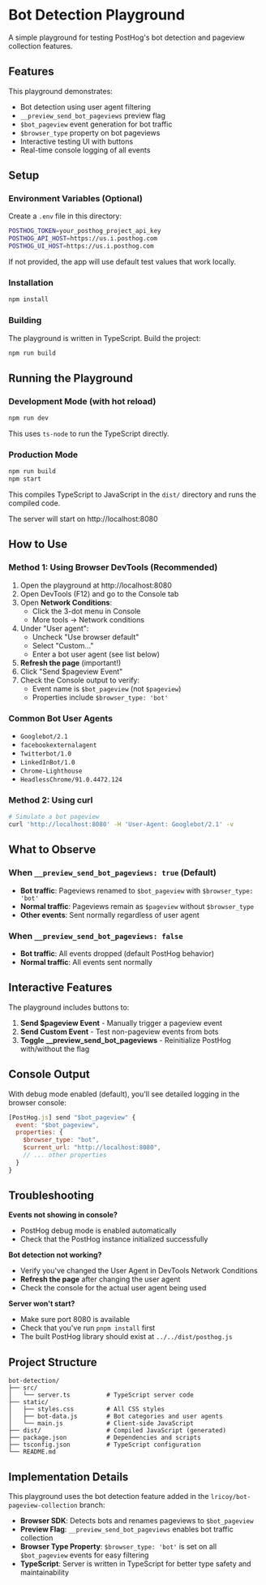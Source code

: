 # Bot Detection Playground

A simple playground for testing PostHog's bot detection and pageview collection features.

## Features

This playground demonstrates:

- Bot detection using user agent filtering
- `__preview_send_bot_pageviews` preview flag
- `$bot_pageview` event generation for bot traffic
- `$browser_type` property on bot pageviews
- Interactive testing UI with buttons
- Real-time console logging of all events

## Setup

### Environment Variables (Optional)

Create a `.env` file in this directory:

```bash
POSTHOG_TOKEN=your_posthog_project_api_key
POSTHOG_API_HOST=https://us.i.posthog.com
POSTHOG_UI_HOST=https://us.i.posthog.com
```

If not provided, the app will use default test values that work locally.

### Installation

```bash
npm install
```

### Building

The playground is written in TypeScript. Build the project:

```bash
npm run build
```

## Running the Playground

### Development Mode (with hot reload)

```bash
npm run dev
```

This uses `ts-node` to run the TypeScript directly.

### Production Mode

```bash
npm run build
npm start
```

This compiles TypeScript to JavaScript in the `dist/` directory and runs the compiled code.

The server will start on http://localhost:8080

## How to Use

### Method 1: Using Browser DevTools (Recommended)

1. Open the playground at http://localhost:8080
2. Open DevTools (F12) and go to the Console tab
3. Open **Network Conditions**:
    - Click the 3-dot menu in Console
    - More tools → Network conditions
4. Under "User agent":
    - Uncheck "Use browser default"
    - Select "Custom..."
    - Enter a bot user agent (see list below)
5. **Refresh the page** (important!)
6. Click "Send $pageview Event"
7. Check the Console output to verify:
    - Event name is `$bot_pageview` (not `$pageview`)
    - Properties include `$browser_type: 'bot'`

### Common Bot User Agents

- `Googlebot/2.1`
- `facebookexternalagent`
- `Twitterbot/1.0`
- `LinkedInBot/1.0`
- `Chrome-Lighthouse`
- `HeadlessChrome/91.0.4472.124`

### Method 2: Using curl

```bash
# Simulate a bot pageview
curl 'http://localhost:8080' -H 'User-Agent: Googlebot/2.1' -v
```

## What to Observe

### When `__preview_send_bot_pageviews: true` (Default)

- **Bot traffic**: Pageviews renamed to `$bot_pageview` with `$browser_type: 'bot'`
- **Normal traffic**: Pageviews remain as `$pageview` without `$browser_type`
- **Other events**: Sent normally regardless of user agent

### When `__preview_send_bot_pageviews: false`

- **Bot traffic**: All events dropped (default PostHog behavior)
- **Normal traffic**: All events sent normally

## Interactive Features

The playground includes buttons to:

1. **Send $pageview Event** - Manually trigger a pageview event
2. **Send Custom Event** - Test non-pageview events from bots
3. **Toggle \_\_preview_send_bot_pageviews** - Reinitialize PostHog with/without the flag

## Console Output

With debug mode enabled (default), you'll see detailed logging in the browser console:

```javascript
[PostHog.js] send "$bot_pageview" {
  event: "$bot_pageview",
  properties: {
    $browser_type: "bot",
    $current_url: "http://localhost:8080",
    // ... other properties
  }
}
```

## Troubleshooting

**Events not showing in console?**

- PostHog debug mode is enabled automatically
- Check that the PostHog instance initialized successfully

**Bot detection not working?**

- Verify you've changed the User Agent in DevTools Network Conditions
- **Refresh the page** after changing the user agent
- Check the console for the actual user agent being used

**Server won't start?**

- Make sure port 8080 is available
- Check that you've run `pnpm install` first
- The built PostHog library should exist at `../../dist/posthog.js`

## Project Structure

```
bot-detection/
├── src/
│   └── server.ts          # TypeScript server code
├── static/
│   ├── styles.css         # All CSS styles
│   ├── bot-data.js        # Bot categories and user agents
│   └── main.js            # Client-side JavaScript
├── dist/                  # Compiled JavaScript (generated)
├── package.json           # Dependencies and scripts
├── tsconfig.json          # TypeScript configuration
└── README.md
```

## Implementation Details

This playground uses the bot detection feature added in the `lricoy/bot-pageview-collection` branch:

- **Browser SDK**: Detects bots and renames pageviews to `$bot_pageview`
- **Preview Flag**: `__preview_send_bot_pageviews` enables bot traffic collection
- **Browser Type Property**: `$browser_type: 'bot'` is set on all `$bot_pageview` events for easy filtering
- **TypeScript**: Server is written in TypeScript for better type safety and maintainability
